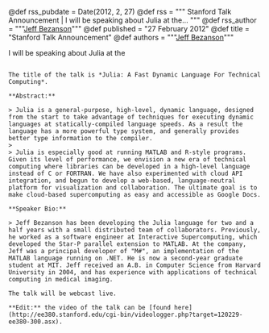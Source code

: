 @def rss_pubdate = Date(2012, 2, 27)
@def rss = """ Stanford Talk Announcement | I will be speaking about Julia at the... """
@def rss_author = """<a href="https://github.com/JeffBezanson">Jeff Bezanson</a>"""
@def published = "27 February 2012"
@def title = "Stanford Talk Announcement"
@def authors = """<a href="https://github.com/JeffBezanson">Jeff Bezanson</a>"""  

I will be speaking about Julia at the
~~~<a href="http://www.stanford.edu/class/ee380/">Stanford EE Computer Systems Colloquium</a>~~~ on Wednesday, February 29 at 4:15PM PST.

The title of the talk is *Julia: A Fast Dynamic Language For Technical Computing*.

**Abstract:**

> Julia is a general-purpose, high-level, dynamic language, designed from the start to take advantage of techniques for executing dynamic languages at statically-compiled language speeds. As a result the language has a more powerful type system, and generally provides better type information to the compiler.
>
> Julia is especially good at running MATLAB and R-style programs. Given its level of performance, we envision a new era of technical computing where libraries can be developed in a high-level language instead of C or FORTRAN. We have also experimented with cloud API integration, and begun to develop a web-based, language-neutral platform for visualization and collaboration. The ultimate goal is to make cloud-based supercomputing as easy and accessible as Google Docs.

**Speaker Bio:**

> Jeff Bezanson has been developing the Julia language for two and a half years with a small distributed team of collaborators. Previously, he worked as a software engineer at Interactive Supercomputing, which developed the Star-P parallel extension to MATLAB. At the company, Jeff was a principal developer of "M#", an implementation of the MATLAB language running on .NET. He is now a second-year graduate student at MIT. Jeff received an A.B. in Computer Science from Harvard University in 2004, and has experience with applications of technical computing in medical imaging.

The talk will be webcast live.

**Edit:** the video of the talk can be [found here](http://ee380.stanford.edu/cgi-bin/videologger.php?target=120229-ee380-300.asx).
